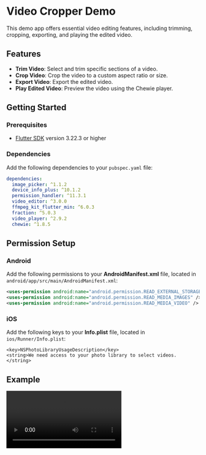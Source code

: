 # Video Cropper Demo

This demo app offers essential video editing features, including trimming, cropping, exporting, and playing the edited video.

## Features

- **Trim Video**: Select and trim specific sections of a video.
- **Crop Video**: Crop the video to a custom aspect ratio or size.
- **Export Video**: Export the edited video.
- **Play Edited Video**: Preview the video using the Chewie player.

## Getting Started

### Prerequisites

- [Flutter SDK](https://flutter.dev/docs/get-started/install) version 3.22.3 or higher

### Dependencies

Add the following dependencies to your `pubspec.yaml` file:

```yaml
dependencies:
  image_picker: ^1.1.2 
  device_info_plus: ^10.1.2 
  permission_handler: ^11.3.1 
  video_editor: ^3.0.0 
  ffmpeg_kit_flutter_min: ^6.0.3
  fraction: ^5.0.3
  video_player: ^2.9.2
  chewie: ^1.8.5
```

## Permission Setup

### Android

Add the following permissions to your **AndroidManifest.xml** file, located in `android/app/src/main/AndroidManifest.xml`:
```xml
<uses-permission android:name="android.permission.READ_EXTERNAL_STORAGE" />
<uses-permission android:name="android.permission.READ_MEDIA_IMAGES" />
<uses-permission android:name="android.permission.READ_MEDIA_VIDEO" />
```

### iOS

Add the following keys to your **Info.plist** file, located in `ios/Runner/Info.plist`:
```
<key>NSPhotoLibraryUsageDescription</key>
<string>We need access to your photo library to select videos.</string>
```

## Example

![The example app running in iOS](https://github.com/prodev-mob/video_cropper_demo/blob/main/screenshots/example_app.mp4?raw=true)
